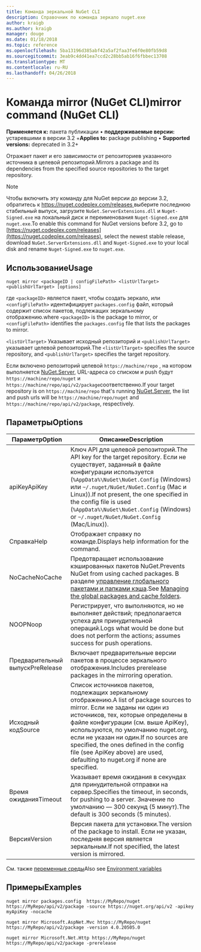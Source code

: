 ```yaml
---
title: Команда зеркальной NuGet CLI
description: Справочник по команда зеркало nuget.exe
author: kraigb
ms.author: kraigb
manager: douge
ms.date: 01/18/2018
ms.topic: reference
ms.openlocfilehash: 5ba13196d385abf42a5af2faa3fe6f0e80fb59d8
ms.sourcegitcommit: 3eab9c4dd41ea7ccd2c28bb5ab16f6fbbec13708
ms.translationtype: MT
ms.contentlocale: ru-RU
ms.lasthandoff: 04/26/2018
---
```

# <a name="mirror-command-nuget-cli"></a><span data-ttu-id="4b819-103">Команда mirror (NuGet CLI)</span><span class="sxs-lookup"><span data-stu-id="4b819-103">mirror command (NuGet CLI)</span></span>

<span data-ttu-id="4b819-104">**Применяется к:** пакета публикации &bullet; **поддерживаемые версии:** устаревшими в версии 3.2 +</span><span class="sxs-lookup"><span data-stu-id="4b819-104">**Applies to:** package publishing &bullet; **Supported versions:** deprecated in 3.2+</span></span>

<span data-ttu-id="4b819-105">Отражает пакет и его зависимости от репозиториев указанного источника в целевой репозиторий.</span><span class="sxs-lookup"><span data-stu-id="4b819-105">Mirrors a package and its dependencies from the specified source repositories to the target repository.</span></span>

> [!NOTE]
> <span data-ttu-id="4b819-106">Чтобы включить эту команду для NuGet версии до версии 3.2, обратитесь к [ https://nuget.codeplex.com/releases ](https://nuget.codeplex.com/releases)выберите последнюю стабильный выпуск, загрузите `NuGet.ServerExtensions.dll` и `Nuget-Signed.exe` на локальный диск и переименования `Nuget-Signed.exe` для `nuget.exe`.</span><span class="sxs-lookup"><span data-stu-id="4b819-106">To enable this command for NuGet versions before 3.2, go to [https://nuget.codeplex.com/releases](https://nuget.codeplex.com/releases), select the newest stable release, download `NuGet.ServerExtensions.dll` and `Nuget-Signed.exe` to your local disk and rename `Nuget-Signed.exe` to `nuget.exe`.</span></span>

## <a name="usage"></a><span data-ttu-id="4b819-107">Использование</span><span class="sxs-lookup"><span data-stu-id="4b819-107">Usage</span></span>

```cli
nuget mirror <packageID | configFilePath> <listUrlTarget> <publishUrlTarget> [options]
```

<span data-ttu-id="4b819-108">где `<packageID>` является пакет, чтобы создать зеркало, или `<configFilePath>` идентифицирует `packages.config` файл, который содержит список пакетов, подлежащих зеркальному отображению.</span><span class="sxs-lookup"><span data-stu-id="4b819-108">where `<packageID>` is the package to mirror, or `<configFilePath>` identifies the `packages.config` file that lists the packages to mirror.</span></span>

<span data-ttu-id="4b819-109">`<listUrlTarget>` Указывает исходный репозиторий и `<publishUrlTarget>` указывает целевой репозиторий.</span><span class="sxs-lookup"><span data-stu-id="4b819-109">The `<listUrlTarget>` specifies the source repository, and `<publishUrlTarget>` specifies the target repository.</span></span>

<span data-ttu-id="4b819-110">Если включено репозиторий целевой `https://machine/repo` , на котором выполняется [NuGet.Server](../hosting-packages/nuget-server.md), URL-адреса со списком и push будут `https://machine/repo/nuget` и `https://machine/repo/api/v2/package`соответственно.</span><span class="sxs-lookup"><span data-stu-id="4b819-110">If your target repository is on `https://machine/repo` that's running [NuGet.Server](../hosting-packages/nuget-server.md), the list and push urls will be `https://machine/repo/nuget` and `https://machine/repo/api/v2/package`, respectively.</span></span>

## <a name="options"></a><span data-ttu-id="4b819-111">Параметры</span><span class="sxs-lookup"><span data-stu-id="4b819-111">Options</span></span>

| <span data-ttu-id="4b819-112">Параметр</span><span class="sxs-lookup"><span data-stu-id="4b819-112">Option</span></span> | <span data-ttu-id="4b819-113">Описание</span><span class="sxs-lookup"><span data-stu-id="4b819-113">Description</span></span> |
| --- | --- |
| <span data-ttu-id="4b819-114">apiKey</span><span class="sxs-lookup"><span data-stu-id="4b819-114">ApiKey</span></span> | <span data-ttu-id="4b819-115">Ключ API для целевой репозиторий.</span><span class="sxs-lookup"><span data-stu-id="4b819-115">The API key for the target repository.</span></span> <span data-ttu-id="4b819-116">Если не существует, заданный в файле конфигурации используется (`%AppData%\NuGet\NuGet.Config` (Windows) или `~/.nuget/NuGet/NuGet.Config` (Mac и Linux)).</span><span class="sxs-lookup"><span data-stu-id="4b819-116">If not present,  the one specified in the config file is used (`%AppData%\NuGet\NuGet.Config` (Windows) or `~/.nuget/NuGet/NuGet.Config` (Mac/Linux)).</span></span> |
| <span data-ttu-id="4b819-117">Справка</span><span class="sxs-lookup"><span data-stu-id="4b819-117">Help</span></span> | <span data-ttu-id="4b819-118">Отображает справку по команде.</span><span class="sxs-lookup"><span data-stu-id="4b819-118">Displays help information for the command.</span></span> |
| <span data-ttu-id="4b819-119">NoCache</span><span class="sxs-lookup"><span data-stu-id="4b819-119">NoCache</span></span> | <span data-ttu-id="4b819-120">Предотвращает использование кэшированных пакетов NuGet.</span><span class="sxs-lookup"><span data-stu-id="4b819-120">Prevents NuGet from using cached packages.</span></span> <span data-ttu-id="4b819-121">В разделе [управление глобального пакетами и папками кэша](../consume-packages/managing-the-global-packages-and-cache-folders.md).</span><span class="sxs-lookup"><span data-stu-id="4b819-121">See [Managing the global packages and cache folders](../consume-packages/managing-the-global-packages-and-cache-folders.md).</span></span> |
| <span data-ttu-id="4b819-122">NOOP</span><span class="sxs-lookup"><span data-stu-id="4b819-122">Noop</span></span> | <span data-ttu-id="4b819-123">Регистрирует, что выполняются, но не выполняет действий; предполагается успеха для принудительной операций.</span><span class="sxs-lookup"><span data-stu-id="4b819-123">Logs what would be done but does not perform the actions; assumes success for push operations.</span></span> |
| <span data-ttu-id="4b819-124">Предварительный выпуск</span><span class="sxs-lookup"><span data-stu-id="4b819-124">PreRelease</span></span> | <span data-ttu-id="4b819-125">Включает предварительные версии пакетов в процессе зеркального отображения.</span><span class="sxs-lookup"><span data-stu-id="4b819-125">Includes prerelease packages in the mirroring operation.</span></span> |
| <span data-ttu-id="4b819-126">Исходный код</span><span class="sxs-lookup"><span data-stu-id="4b819-126">Source</span></span> | <span data-ttu-id="4b819-127">Список источников пакетов, подлежащих зеркальному отображению.</span><span class="sxs-lookup"><span data-stu-id="4b819-127">A list of package sources to mirror.</span></span> <span data-ttu-id="4b819-128">Если не заданы ни один из источников, тех, которые определены в файле конфигурации (см. выше ApiKey), используются, по умолчанию nuget.org, если не указан ни один.</span><span class="sxs-lookup"><span data-stu-id="4b819-128">If no sources are specified, the ones defined in the config file (see ApiKey above) are used, defaulting to nuget.org if none are specified.</span></span> |
| <span data-ttu-id="4b819-129">Время ожидания</span><span class="sxs-lookup"><span data-stu-id="4b819-129">Timeout</span></span> | <span data-ttu-id="4b819-130">Указывает время ожидания в секундах для принудительной отправки на сервер.</span><span class="sxs-lookup"><span data-stu-id="4b819-130">Specifies the timeout, in seconds, for pushing to a server.</span></span> <span data-ttu-id="4b819-131">Значение по умолчанию — 300 секунд (5 минут).</span><span class="sxs-lookup"><span data-stu-id="4b819-131">The default is 300 seconds (5 minutes).</span></span> |
| <span data-ttu-id="4b819-132">Версия</span><span class="sxs-lookup"><span data-stu-id="4b819-132">Version</span></span> | <span data-ttu-id="4b819-133">Версия пакета для установки.</span><span class="sxs-lookup"><span data-stu-id="4b819-133">The version of the package to install.</span></span> <span data-ttu-id="4b819-134">Если не указан, последняя версия является зеркальным.</span><span class="sxs-lookup"><span data-stu-id="4b819-134">If not specified, the latest version is mirrored.</span></span> |

<span data-ttu-id="4b819-135">См. также [переменные среды](cli-ref-environment-variables.md)</span><span class="sxs-lookup"><span data-stu-id="4b819-135">Also see [Environment variables](cli-ref-environment-variables.md)</span></span>

## <a name="examples"></a><span data-ttu-id="4b819-136">Примеры</span><span class="sxs-lookup"><span data-stu-id="4b819-136">Examples</span></span>

```cli
nuget mirror packages.config  https://MyRepo/nuget https://MyRepo/api/v2/package -source https://nuget.org/api/v2 -apikey myApiKey -nocache

nuget mirror Microsoft.AspNet.Mvc https://MyRepo/nuget https://MyRepo/api/v2/package -version 4.0.20505.0

nuget mirror Microsoft.Net.Http https://MyRepo/nuget https://MyRepo/api/v2/package -prerelease
```
